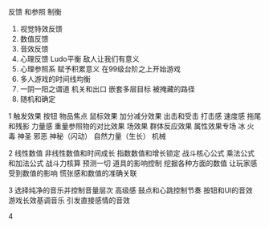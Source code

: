 反馈 和参照 制衡 
1. 视觉特效反馈
2. 数值反馈
3. 音效反馈
4. 心理反馈 Ludo平衡 敌人让我们有意义
5. 心理参照系 赋予积累意义 在99级台阶之上开始游戏
6. 多人游戏的时间线均衡
7. 一阴一阳之谓道 机关和出口 嵌套多层目标 被掩藏的路径
8. 随机和确定


1
触发效果 按钮 物品焦点
鼠标效果
加分减分效果
出击和受击
打击感
速度感 拖尾和残影
力量感 重量参照物的对比效果
场效果 群体反应效果
属性效果专场 冰 火 毒 神圣 邪恶 神秘（闪动） 自然力量（生长） 机械 

2
线性数值
非线性数值和时间成长
指数数值和增长锁定
战斗核心公式 乘法公式和加法公式
战斗力核算 预测一切
道具的影响控制 挖掘各种方面的数值
让玩家感受到数值的影响 慌张感和数值的准确关联


3
选择纯净的音乐并控制音量层次
高级感 鼓点和心跳控制节奏
按钮和UI的音效
游戏长效基调音乐 
引发直接感情的音效

4







